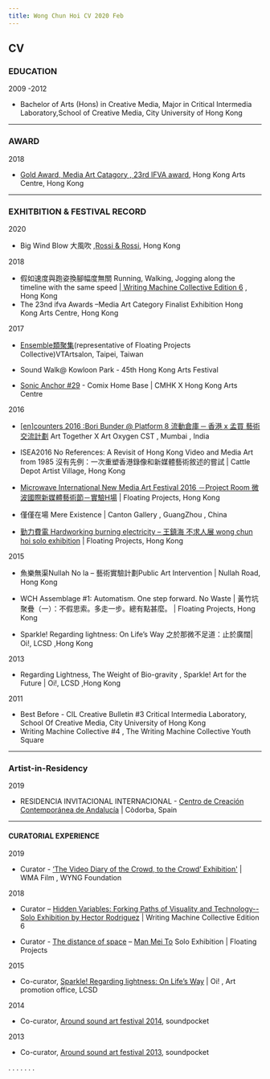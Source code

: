 ```yaml
---
title: Wong Chun Hoi CV 2020 Feb
---
```


## CV


### EDUCATION
2009 -2012
- Bachelor of Arts (Hons) in Creative Media, Major in Critical Intermedia Laboratory,School of Creative Media, City University of Hong Kong

----

### AWARD
2018  
- [Gold Award, Media Art Catagory  , 23rd IFVA award](http://www.ifva.com/page/?id=3hdMvT6RzUc#award-list|23|5), Hong Kong Arts Centre, Hong Kong

----


### EXHITBITION & FESTIVAL RECORD 
2020
 - Big Wind Blow 大風吹 ,[Rossi & Rossi](http://rossirossi.com/contemporaryexhibit/big-wind-blows/), Hong Kong
 
2018  
 - 假如速度與跑姿換腳幅度無關 Running, Walking, Jogging along the timeline with the same speed |[ Writing Machine Collective Edition 6](http://www.writingmachine-collective.net/wordpress/wmc_e6/) , Hong Kong 
 - The 23nd ifva Awards –Media Art Category Finalist Exhibition Hong Kong Arts Centre, Hong Kong

2017 

-  [Ensemble類聚集](https://www.vtartsalon.com/exhibition/past-2017/201706-ensemble%E9%A1%9E%E8%81%9A%E9%9B%86)(representative of Floating Projects Collective)VTArtsalon, Taipei, Taiwan

- Sound Walk@ Kowloon Park  -  45th Hong Kong Arts Festival
- [Sonic Anchor #29](https://www.cmhk.org/2017/03/15/online-archive-sonic-anchor-29-part-ii-31/) - Comix Home Base | CMHK X Hong Kong Arts Centre

2016
- [[en]counters 2016 :Bori Bunder @ Platform 8 流動倉庫 ─ 香港 x 孟買 藝術交流計劃](http://www.arttogether.org/boribunder.html) Art Together X Art Oxygen CST , Mumbai , India

- ISEA2016 No References: A Revisit of Hong Kong Video and Media Art from 1985  沒有先例：一次重塑香港錄像和新媒體藝術敘述的嘗試 | Cattle Depot Artist Village, Hong Kong


- [Microwave International New Media Art Festival 2016 －Project Room  微波國際新媒體藝術節－實驗H場](http://www.microwavefest.net/festival2016/ProjectRoom.html) | Floating Projects, Hong Kong

- 僅僅在場 Mere Existence  |  Canton Gallery , GuangZhou , China

- [勤力費電 Hardworking burning electricity –  王鎮海 不求人展 wong chun hoi solo exhibition](http://floatingprojectscollective.net/events/hardworking-burning-electricity/) | Floating Projects, Hong Kong

2015
- 魚樂無渠Nullah No la – 藝術實驗計劃Public Art Intervention | Nullah Road, Hong Kong
- WCH Assemblage #1: Automatism. One step forward. No Waste | 黃竹坑聚疊（一）：不假思索。多走一步。總有點甚麼。 |  Floating Projects, Hong Kong

- Sparkle! Regarding lightness: On Life’s Way  之於那微不足道：止於廣闊| Oi!, LCSD ,Hong Kong

2013
- Regarding Lightness, The Weight of Bio-gravity , Sparkle! Art for the Future | Oi!, LCSD ,Hong Kong

2011
- Best Before - CIL Creative Bulletin #3  Critical Intermedia Laboratory, School Of Creative Media, City University of Hong Kong
- Writing Machine Collective #4 , The Writing Machine Collective Youth Square

----

### Artist-in-Residency
2019
- RESIDENCIA INVITACIONAL INTERNACIONAL - [Centro de Creación Contemporánea de Andalucía](http://www.c3a.es/) |  Còdorba, Spain

----
#### CURATORIAL EXPERIENCE

2019
- Curator - [‘The Video Diary of the Crowd, to the Crowd’ Exhibition'](https://wma.hk/news/the-video-diary-of-the-crowd-to-the-crowd-exhibition/) | WMA Film , WYNG Foundation

2018
- Curator – [Hidden Variables: Forking Paths of Visuality and Technology-- Solo Exhibition by Hector Rodriguez](http://www.writingmachine-collective.net/wordpress/wmc_e6_p09_hidden-variables_press02/)
| Writing Machine Collective Edition 6

- Curator - [The distance of space](https://www.facebook.com/events/1807951829256276/) – [Man Mei To](https://www.manmeito.com) Solo Exhibition 
| Floating Projects

2015
- Co-curator, [Sparkle! Regarding lightness: On Life’s Way](*https://www.lcsd.gov.hk/CE/Museum/APO/en_US/web/apo/oyip_sparkle_regarding_lightness.html)
| Oi! , Art promotion office, LCSD

2014
- Co-curator, [Around sound art festival 2014](http://www.soundpocket.org.hk/v2/uncategorized/around-sound-art-festival-2014/), 
soundpocket

2013
- Co-curator, [Around sound art festival 2013](http://www.soundpocket.org.hk/v2/around-sound-art-festival-and-retreat/390/), 
soundpocket


.
.
.
.
.
.
.